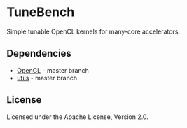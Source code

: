 
# TuneBench

Simple tunable OpenCL kernels for many-core accelerators.

## Dependencies

* [OpenCL](https://github.com/isazi/OpenCL) - master branch
* [utils](https://github.com/isazi/utils) - master branch

## License

Licensed under the Apache License, Version 2.0.

